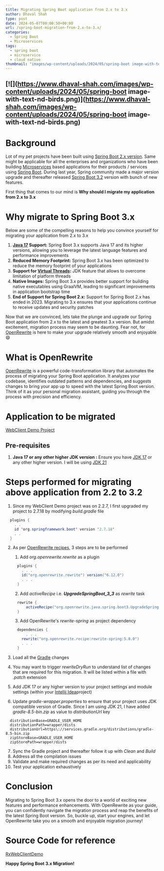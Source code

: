```yaml
---
title: Migrating Spring Boot application from 2.x to 3.x
author: Dhaval Shah
type: post
date: 2024-05-07T00:00:50+00:00
url: /spring-boot-migration-from-2.x-to-3.x/
categories:
  - Spring Boot
  - Microservices
tags:
  - spring boot
  - microservice
  - cloud native
thumbnail: "images/wp-content/uploads/2024/05/spring-boot image-with-text-nd-birds.png"
---
```



[![](https://www.dhaval-shah.com/images/wp-content/uploads/2024/05/spring-boot image-with-text-nd-birds.png)](https://www.dhaval-shah.com/images/wp-content/uploads/2024/05/spring-boot image-with-text-nd-birds.png)
-----------------------------------------------------------------------------------------------------------------------------------------
# Background
Lot of my pet projects have been built using [Spring Boot 2.x version](https://docs.spring.io/spring-boot/docs/2.2.0.RELEASE/reference/htmlsingle/). Same might be applicable for all the enterprises and organizations who have been building [Microservices](https://en.wikipedia.org/wiki/Microservices) based applications for their products / services using [Spring Boot](https://spring.io/projects/spring-boot).
During last year, Spring community made a major version upgrade and thereafter released [Spring Boot 3.2](https://spring.io/projects/spring-boot) version with bunch of new features.

First thing that comes to our mind is 
**Why should I migrate my application from 2.x to 3.x**

# Why migrate to Spring Boot 3.x
Below are some of the compelling reasons to help you convince yourself for migrating your application from 2.x to 3.x
1. **[Java 17](https://www.oracle.com/java/technologies/javase/jdk17-archive-downloads.html) Support:** Spring Boot 3.x supports Java 17 and its higher versions, allowing you to leverage the latest language features and performance improvements
2. **Reduced Memory Footprint:** Spring Boot 3.x has been optimized to reduce the memory footprint of your applications
3. **Support for [Virtual Threads](https://openjdk.org/jeps/444):** JDK feature that allows to overcome limitation of platform threads
4. **Native Images:** Spring Boot 3.x provides better support for building native executables using GraalVM, leading to significant improvements in application bootstrap time
5. **End of Support for Spring Boot 2.x:** Support for Spring Boot 2.x has ended in 2023. Migrating to 3.x ensures that your applications continue to receive updates and security patches

Now that we are convinced, lets take the plunge and upgrade our Spring Boot application from 2.x to the latest and greatest 3.x version. But amidst excitement, migration process may seem to be daunting.
Fear not, for [OpenRewrite](https://docs.openrewrite.org/) is here to make your upgrade relatively smooth and enjoyable :smile:

# What is OpenRewrite
[OpenRewrite](https://docs.openrewrite.org/) is a powerful code-transformation library that automates the process of migrating your Spring Boot application. It analyzes your codebase, identifies outdated patterns and dependencies, and suggests changes to bring your app up to speed with the latest Spring Boot version. Think of it as your personal migration assistant, guiding you through the process with precision and efficiency.

# Application to be migrated
[WebClient Demo Project](https://github.com/dhaval201279/RxWebClientDemo.git)

## Pre-requisites
1. **Java 17 or any other higher JDK version :** Ensure you have [JDK 17](https://openjdk.org/projects/jdk/17/) or any other higher version. I will be using [JDK 21](https://openjdk.org/projects/jdk/21/)

# Steps performed for migrating above application from 2.2 to 3.2
1. Since my WebClient Demo project was on 2.2.7, I first upgraded my project to 2.7.18 by modifying *build.gradle* file

``` java
  plugins {
    . .
    id 'org.springframework.boot' version '2.7.18'
    . .
  }
```
2. As per [OpenRewrite recipes](https://docs.openrewrite.org/recipes/java/spring/boot3/upgradespringboot_3_2), 3 steps are to be performed
   1. Add *org.openrewrite.rewrite* as a plugin
  
    ``` java
      plugins {
        . . . 
        id("org.openrewrite.rewrite") version("6.12.0")
        . . .
      }
    ```

   2. Add *activeRecipe* i.e. ***UpgradeSpringBoot_3_3*** as *rewrite* task

    ``` java
      rewrite {
	      activeRecipe("org.openrewrite.java.spring.boot3.UpgradeSpringBoot_3_2")
      }
    ```    

   3. Add OpenRewrite's *rewrite-spring* as project dependency
    ``` java
      dependencies {
	      . . . 
        rewrite("org.openrewrite.recipe:rewrite-spring:5.8.0")
        . . .
      }
    ```
3. Load all the [Gradle](https://gradle.org/) changes
4. You may want to trigger *rewriteDryRun* to understand list of changes that are required for this migration. It will be listed within a file with *.patch* extension
5. Add JDK 17 or any higher version to your project settings and module settings (within your [Intellij Idea](https://www.jetbrains.com/idea/)project)
6. Update *gradle-wrapper.properties* to ensure that your project uses JDK compatible version of Gradle. Since I am using JDK 21, I have added *gradle-8.5-bin.zip* as value to *distributionUrl* key
``` properties
  distributionBase=GRADLE_USER_HOME
  distributionPath=wrapper/dists
  distributionUrl=https\://services.gradle.org/distributions/gradle-8.5-bin.zip
  zipStoreBase=GRADLE_USER_HOME
  zipStorePath=wrapper/dists
```
7. Sync the Gradle project and thereafter follow it up with *Clean* and *Build*
8. Address all the compilation issues
9. Validate and make required changes as per its need and applicability
10. Test your application exhaustively

# Conclusion
Migrating to Spring Boot 3.x opens the door to a world of exciting new features and performance enhancements. With OpenRewrite as your guide, you can confidently navigate the migration process and reap the benefits of the latest Spring Boot version. So, buckle up, start your engines, and let OpenRewrite take you on a smooth and enjoyable migration journey!

# Source Code for reference
[RxWebClientDemo](https://github.com/dhaval201279/RxWebClientDemo)

**Happy Spring Boot 3.x Migration!**